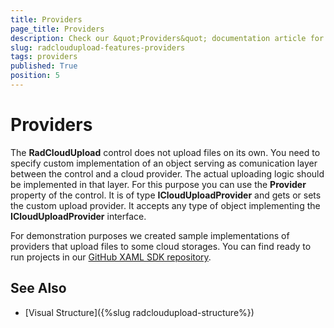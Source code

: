 ```yaml
---
title: Providers
page_title: Providers
description: Check our &quot;Providers&quot; documentation article for the RadCloudUpload {{ site.framework_name }} control.
slug: radcloudupload-features-providers
tags: providers
published: True
position: 5
---
```


# Providers

The __RadCloudUpload__ control does not upload files on its own. You need to specify custom implementation of an object serving as comunication layer between the control and a cloud provider. The actual uploading logic should be implemented in that layer. For this purpose you can use the __Provider__ property of the control. It is of type __ICloudUploadProvider__ and gets or sets the custom upload provider. It accepts any type of object implementing the __ICloudUploadProvider__ interface.        

For demonstration purposes we created sample implementations of providers that upload files to some cloud storages. You can find ready to run projects in our [GitHub XAML SDK repository](https://github.com/telerik/xaml-sdk/tree/master/CloudUpload).

## See Also
* [Visual Structure]({%slug radcloudupload-structure%})
